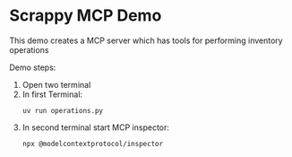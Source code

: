 # Scrappy MCP Demo

This demo creates a MCP server which has tools for performing inventory operations

Demo steps:
1. Open two terminal
2. In first Terminal:
    ```
    uv run operations.py
    ```
3. In second terminal start MCP inspector:
    ```
    npx @modelcontextprotocol/inspector
    ```